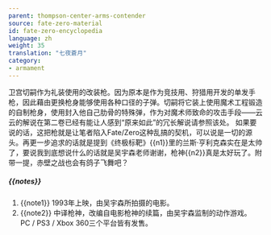 ```yaml
---
parent: thompson-center-arms-contender
source: fate-zero-material
id: fate-zero-encyclopedia
language: zh
weight: 35
translation: "七夜蒼月"
category:
- armament
---
```


卫宫切嗣作为礼装使用的改装枪。因为原本是作为竞技用、狩猎用开发的单发手枪，因此藉由更换枪身能够使用各种口径的子弹。切嗣将它装上使用魔术工程锻造的自制枪身，使用封入他自己肋骨的特殊弹，作为对魔术师致命的攻击手段――云云的解说在第二卷已经有能让人感到“原来如此”的冗长解说请参照该处。
如果要说的话，这把枪就是让笔者陷入Fate/Zero这种乱搞的契机，可以说是一切的源头。再更一步追求的话就是提到《终极标靶》{{n1}}里的兰斯·亨利克森实在是太帅了，要说我到底想说什么的话就是吴宇森老师谢谢，枪神{{n2}}真是太好玩了。附带一提，赤壁之战也会有鸽子飞舞吧？

##### {{notes}}

1. {{note1}} 1993年上映，由吴宇森所拍摄的电影。 
2. {{note2}} 中译枪神，改编自电影枪神的续篇，由吴宇森监制的动作游戏。 PC / PS3 / Xbox 360三个平台皆有发售。
